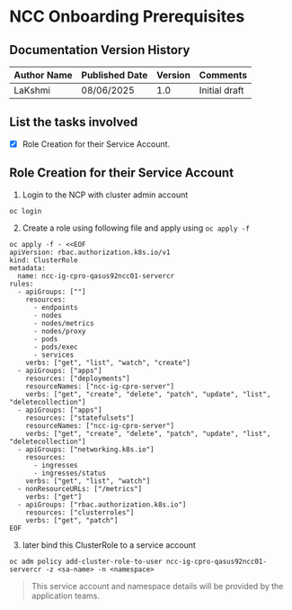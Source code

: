 # NCC Onboarding Prerequisites

## Documentation Version History

| **Author Name** | **Published Date** | **Version** | **Comments** |
|------------------|---------------------|-------------|-------------|
| LaKshmi | 08/06/2025          | 1.0         | Initial draft|

## List the tasks involved

- [x] Role Creation for their Service Account. 




## Role Creation for their Service Account


1) Login to the NCP with cluster admin account 


```
oc login 
```

2) Create a role using following file and apply using `oc apply -f`

```
oc apply -f - <<EOF
apiVersion: rbac.authorization.k8s.io/v1
kind: ClusterRole
metadata:
  name: ncc-ig-cpro-qasus92ncc01-servercr
rules:
  - apiGroups: [""]
    resources:
      - endpoints
      - nodes
      - nodes/metrics
      - nodes/proxy
      - pods
      - pods/exec
      - services
    verbs: ["get", "list", "watch", "create"]
  - apiGroups: ["apps"]
    resources: ["deployments"]
    resourceNames: ["ncc-ig-cpro-server"]
    verbs: ["get", "create", "delete", "patch", "update", "list", "deletecollection"]
  - apiGroups: ["apps"]
    resources: ["statefulsets"]
    resourceNames: ["ncc-ig-cpro-server"]
    verbs: ["get", "create", "delete", "patch", "update", "list", "deletecollection"]
  - apiGroups: ["networking.k8s.io"]
    resources:
      - ingresses
      - ingresses/status
    verbs: ["get", "list", "watch"]
  - nonResourceURLs: ["/metrics"]
    verbs: ["get"]
  - apiGroups: ["rbac.authorization.k8s.io"]
    resources: ["clusterroles"]
    verbs: ["get", "patch"]
EOF

```

3)  later bind this ClusterRole to a service account

```
oc adm policy add-cluster-role-to-user ncc-ig-cpro-qasus92ncc01-servercr -z <sa-name> -n <namespace>

```

> This service account and namespace details will be provided by the application teams. 
